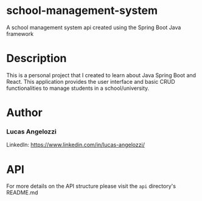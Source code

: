 # school-management-system
A school management system api created using the Spring Boot Java framework

# Description
This is a personal project that I created to learn about Java Spring Boot and React. This application provides the user interface and basic CRUD functionalities to manage students in a school/university.

# Author
### Lucas Angelozzi
LinkedIn: https://www.linkedin.com/in/lucas-angelozzi/

# API
For more details on the API structure please visit the `api` directory's README.md

